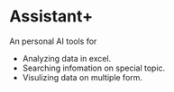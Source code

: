 # Assistant+

An personal AI tools for 

* Analyzing data in excel.
* Searching infomation on special topic.
* Visulizing data on multiple form. 

